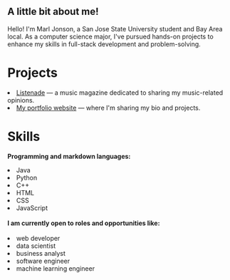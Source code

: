 <!--
**marljonson/marljonson** is a ✨ _special_ ✨ repository because its `README.md` (this file) appears on your GitHub profile.

Here are some ideas to get you started:

- 🔭 I’m currently working on ...
- 🌱 I’m currently learning ...
- 👯 I’m looking to collaborate on ...
- 🤔 I’m looking for help with ...
- 💬 Ask me about ...
- 📫 How to reach me: ...
- 😄 Pronouns: ...
- ⚡ Fun fact: ...
-->

## A little bit about me!
Hello! I'm Marl Jonson, a San Jose State University student and Bay Area local. As a computer science major, I've pursued hands-on projects to enhance my skills in full-stack development and problem-solving.

# Projects
<li>
  <a href="https://listenade.com/">Listenade</a> — a music magazine dedicated to sharing my music-related opinions.
</li>
<li>
  <a href="https://marljonson.com/">My portfolio website</a> — where I'm sharing my bio and projects.
</li>

# Skills
<b>Programming and markdown languages:</b>
<li>Java</li>
<li>Python</li>
<li>C++</li>
<li>HTML</li>
<li>CSS</li>
<li>JavaScript</li>
<br>
<b>I am currently open to roles and opportunities like:</b>
<br>
<br>
<li>web developer</li>
<li>data scientist</li>
<li>business analyst</li>
<li>software engineer</li>
<li>machine learning engineer</li>
